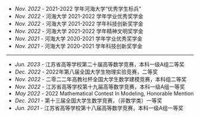 - *Nov. 2022* - 2021-2022 学年河海大学“优秀学生标兵”
- *Nov. 2022* - 河海大学 2021-2022 学年学业优秀奖学金
- *Nov. 2022* - 河海大学 2021-2022 学年科技创新奖学金
- *Nov. 2022* - 河海大学 2021-2022 学年精神文明奖学金
- *Nov. 2021* - 河海大学 2020-2021 学年学业优秀奖学金
- *Nov. 2021* - 河海大学 2020-2021 学年科技创新奖学金

---

- *Jun. 2023* - 江苏省高等学校第二十届高等数学竞赛，本科一级A组二等奖
- *Dec. 2022* - 2022年第八届全国大学生物理实验竞赛，二等奖
- *Nov. 2022* - 二零二二年高教社杯全国大学生数学建模竞赛，本科组二等奖
- *Nov. 2022* - 江苏省高等学校第十九届高等数学竞赛，本科一级A组一等奖
- *May  2022* - 2022 Mathematical Contest In Modeling, Honorable Mention
- *Dec. 2021* - 第十三届全国大学生数学竞赛，（非数学类）一等奖
- *Jun. 2021* - 江苏省高等学校第十八届高等数学竞赛，本科一级A组一等奖

